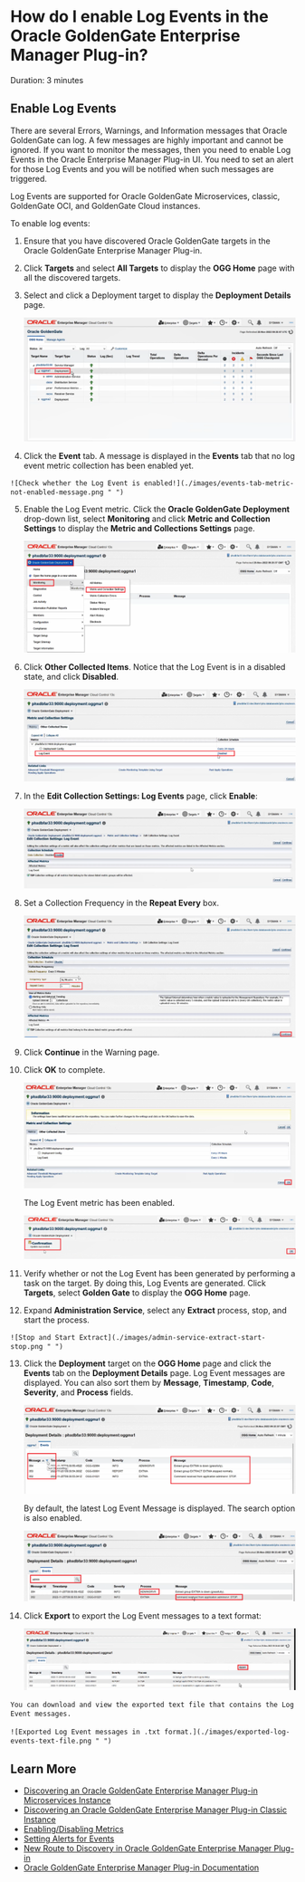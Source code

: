 # How do I enable Log Events in the Oracle GoldenGate Enterprise Manager Plug-in?

Duration: 3 minutes

## Enable Log Events 

There are several Errors, Warnings, and Information messages that Oracle GoldenGate can log. A few messages are highly important and cannot be ignored. If you want to monitor the messages, then you need to enable Log Events in the Oracle Enterprise Manager Plug-in UI. You need to set an alert for those Log Events and you will be notified when such messages are triggered.

Log Events are supported for Oracle GoldenGate Microservices, classic, GoldenGate OCI, and GoldenGate Cloud instances.

To enable log events:

1. Ensure that you have discovered Oracle GoldenGate targets in the Oracle GoldenGate Enterprise Manager Plug-in.

2. Click **Targets** and select **All Targets** to display the **OGG Home** page with all the discovered targets.

3. Select and click a Deployment target to display the **Deployment Details** page.

     ![Click a Deployment target.](./images/click-deployment-target.png " ")

 4.  Click the **Event** tab. A message is displayed in the **Events** tab that no log event metric collection has been enabled yet.

    ![Check whether the Log Event is enabled!](./images/events-tab-metric-not-enabled-message.png " ")
        
5. Enable the Log Event metric. Click the **Oracle GoldenGate Deployment** drop-down list, select **Monitoring** and click **Metric and Collection Settings** to display the **Metric and Collections Settings** page.

    ![Click the **Oracle GoldenGate Deployment** drop-down list, select **Monitoring** and click **Metric and Collection Settings**](./images/oggdeployment-monitoring-metrics-collections.png " ")
    
6. Click **Other Collected Items**. Notice that the Log Event is in a disabled state, and click **Disabled**.

    ![By default, Log Events are Disabled.](./images/log-event-disabled-by-default.png " ")
    
7. In the **Edit Collection Settings: Log Events** page, click **Enable**:

    ![Click Enable.](./images/click-enable.png " ")
    
8. Set a Collection Frequency in the **Repeat Every** box.

    ![Set a collection frequency.](./images/collection-frequency-repeat-every.png " ")
    
9. Click **Continue** in the Warning page.

10. Click **OK** to complete. 

    ![Click OK to complete.](./images/click-ok-to-complete.png " ")

    The Log Event metric has been enabled.

    ![Log Event metric is now enabled - Confirmation shown.](./images/log-event-enabled-ok.png " ")
    
 11. Verify whether or not the Log Event has been generated by performing a task on the target. By doing this, Log Events are generated. Click **Targets**, select **Golden Gate** to display the **OGG Home** page.

 12. Expand **Administration Service**, select any **Extract** process, stop, and start the process.   

    ![Stop and Start Extract](./images/admin-service-extract-start-stop.png " ")

13. Click the **Deployment** target on the **OGG Home** page and click the **Events** tab on the **Deployment Details** page. Log Event messages are displayed. You can also sort them by **Message**, **Timestamp**, **Code**, **Severity**, and **Process** fields.
    
    ![Log Event Messages.](./images/log-event-messages-displayed.png " ")

    By default, the latest Log Event Message is displayed. The search option is also enabled.

    ![Log Event search](./images/log-event-search.png " ")   

14.  Click **Export** to export the Log Event messages to a text format:

     ![Export Log Events search](./images/export-log-events.png " ")   
    
    You can download and view the exported text file that contains the Log Event messages.

    ![Exported Log Event messages in .txt format.](./images/exported-log-events-text-file.png " ")

## Learn More

* [Discovering an Oracle GoldenGate Enterprise Manager Plug-in Microservices Instance](https://docs.oracle.com/en/middleware/goldengate/emplugin/13.5.2/empug/discovering-oracle-goldengate-targets-ma-instance.html#GUID-A52B6240-189C-4DAB-A017-6358BBB9813B)
* [Discovering an Oracle GoldenGate Enterprise Manager Plug-in Classic Instance](https://docs.oracle.com/en/middleware/goldengate/emplugin/13.5.2/empug/discovering-oracle-goldengate-targets-classic-instance.html#GUID-DD1E8937-3ADE-40FA-9DE2-B01E5CC20D31)
* [Enabling/Disabling Metrics](https://docs.oracle.com/en/middleware/goldengate/emplugin/13.5.2/empug/metric-data.html#GUID-0DA847D6-33E7-4747-A17C-82BF0D1B4D1F)
* [Setting Alerts for Events](https://docs.oracle.com/en/middleware/goldengate/emplugin/13.5.2/empug/incidents-and-alerts.html#GUID-88A8C47C-A127-4579-9849-33C5DF751DFC)
* [New Route to Discovery in Oracle GoldenGate Enterprise Manager Plug-in](https://blogs.oracle.com/dataintegration/post/new-route-to-discovery-in-oracle-goldengate-enterprise-manager-plug-in-134200)
* [Oracle GoldenGate Enterprise Manager Plug-in Documentation](https://docs.oracle.com/en/middleware/goldengate/emplugin/index.html)
